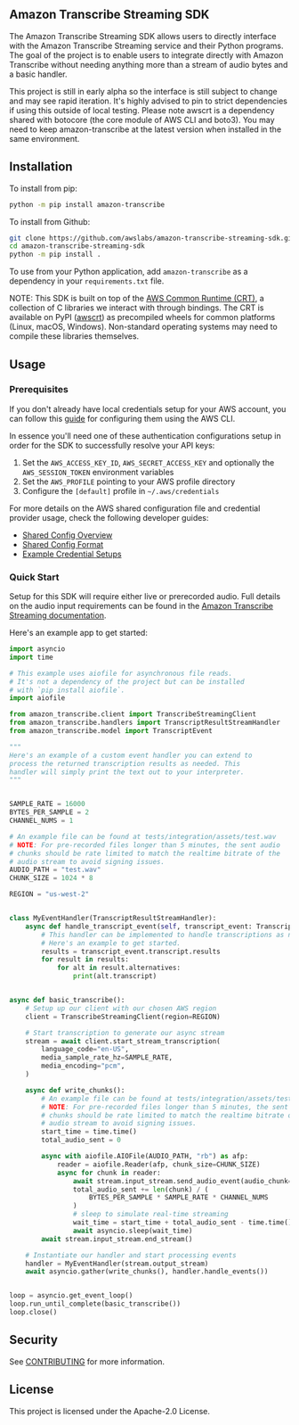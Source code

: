 ## Amazon Transcribe Streaming SDK

The Amazon Transcribe Streaming SDK allows users to directly interface with
the Amazon Transcribe Streaming service and their Python programs. The goal of
the project is to enable users to integrate directly with Amazon Transcribe
without needing anything more than a stream of audio bytes and a basic handler.

This project is still in early alpha so the interface is still subject to change
and may see rapid iteration. It's highly advised to pin to strict dependencies
if using this outside of local testing. Please note awscrt is a dependency shared
with botocore (the core module of AWS CLI and boto3). You may need to keep
amazon-transcribe at the latest version when installed in the same environment.


## Installation

To install from pip:
````bash
python -m pip install amazon-transcribe
````

To install from Github:
````bash
git clone https://github.com/awslabs/amazon-transcribe-streaming-sdk.git
cd amazon-transcribe-streaming-sdk
python -m pip install .
````

To use from your Python application, add `amazon-transcribe` as a dependency in your `requirements.txt` file.

NOTE: This SDK is built on top of the
[AWS Common Runtime (CRT)](https://github.com/awslabs/aws-crt-python), a collection of
C libraries we interact with through bindings. The CRT is available on PyPI
([awscrt](https://pypi.org/project/awscrt/)) as precompiled wheels for common platforms
(Linux, macOS, Windows). Non-standard operating systems may need to compile these
libraries themselves.

## Usage

### Prerequisites
If you don't already have local credentials setup for your AWS account, you can follow
this [guide](https://docs.aws.amazon.com/cli/latest/userguide/cli-configure-files.html)
for configuring them using the AWS CLI.

In essence you'll need one of these authentication configurations setup in order for
the SDK to successfully resolve your API keys:

1. Set the `AWS_ACCESS_KEY_ID`, `AWS_SECRET_ACCESS_KEY` and optionally the
`AWS_SESSION_TOKEN` environment variables
2. Set the `AWS_PROFILE` pointing to your AWS profile directory
3. Configure the `[default]` profile in `~/.aws/credentials`

For more details on the AWS shared configuration file and credential provider
usage, check the following developer guides:

* [Shared Config Overview](https://docs.aws.amazon.com/sdkref/latest/guide/creds-config-files.html)
* [Shared Config Format](https://docs.aws.amazon.com/sdkref/latest/guide/file-format.html)
* [Example Credential Setups](https://docs.aws.amazon.com/sdkref/latest/guide/usage-examples.html)

### Quick Start
Setup for this SDK will require either live or prerecorded audio. Full details
on the audio input requirements can be found in the [Amazon Transcribe Streaming
documentation](https://docs.aws.amazon.com/transcribe/latest/dg/streaming.html).


Here's an example app to get started:
```python
import asyncio
import time

# This example uses aiofile for asynchronous file reads.
# It's not a dependency of the project but can be installed
# with `pip install aiofile`.
import aiofile

from amazon_transcribe.client import TranscribeStreamingClient
from amazon_transcribe.handlers import TranscriptResultStreamHandler
from amazon_transcribe.model import TranscriptEvent

"""
Here's an example of a custom event handler you can extend to
process the returned transcription results as needed. This
handler will simply print the text out to your interpreter.
"""


SAMPLE_RATE = 16000
BYTES_PER_SAMPLE = 2
CHANNEL_NUMS = 1

# An example file can be found at tests/integration/assets/test.wav
# NOTE: For pre-recorded files longer than 5 minutes, the sent audio
# chunks should be rate limited to match the realtime bitrate of the
# audio stream to avoid signing issues.
AUDIO_PATH = "test.wav"
CHUNK_SIZE = 1024 * 8

REGION = "us-west-2"


class MyEventHandler(TranscriptResultStreamHandler):
    async def handle_transcript_event(self, transcript_event: TranscriptEvent):
        # This handler can be implemented to handle transcriptions as needed.
        # Here's an example to get started.
        results = transcript_event.transcript.results
        for result in results:
            for alt in result.alternatives:
                print(alt.transcript)


async def basic_transcribe():
    # Setup up our client with our chosen AWS region
    client = TranscribeStreamingClient(region=REGION)

    # Start transcription to generate our async stream
    stream = await client.start_stream_transcription(
        language_code="en-US",
        media_sample_rate_hz=SAMPLE_RATE,
        media_encoding="pcm",
    )

    async def write_chunks():
        # An example file can be found at tests/integration/assets/test.wav
        # NOTE: For pre-recorded files longer than 5 minutes, the sent audio
        # chunks should be rate limited to match the realtime bitrate of the
        # audio stream to avoid signing issues.
        start_time = time.time()
        total_audio_sent = 0

        async with aiofile.AIOFile(AUDIO_PATH, "rb") as afp:
            reader = aiofile.Reader(afp, chunk_size=CHUNK_SIZE)
            async for chunk in reader:
                await stream.input_stream.send_audio_event(audio_chunk=chunk)
                total_audio_sent += len(chunk) / (
                    BYTES_PER_SAMPLE * SAMPLE_RATE * CHANNEL_NUMS
                )
                # sleep to simulate real-time streaming
                wait_time = start_time + total_audio_sent - time.time()
                await asyncio.sleep(wait_time)
        await stream.input_stream.end_stream()

    # Instantiate our handler and start processing events
    handler = MyEventHandler(stream.output_stream)
    await asyncio.gather(write_chunks(), handler.handle_events())


loop = asyncio.get_event_loop()
loop.run_until_complete(basic_transcribe())
loop.close()
```

## Security

See [CONTRIBUTING](CONTRIBUTING.md#security-issue-notifications) for more information.

## License

This project is licensed under the Apache-2.0 License.
